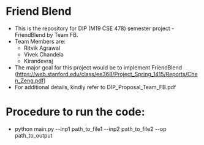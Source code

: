 # Friend Blend
* This is the repository for DIP (M19 CSE 478) semester project - FriendBlend by Team FB.
* Team Members are:
  - Ritvik Agrawal
  - Vivek Chandela
  - Kirandevraj
* The major goal for this project would be to implement FriendBlend (https://web.stanford.edu/class/ee368/Project_Spring_1415/Reports/Chen_Zeng.pdf)
* For additional details, kindly refer to DIP_Proposal_Team_FB.pdf

# Procedure to run the code:
* python main.py --inp1 path_to_file1 --inp2 path_to_file2 --op path_to_output
